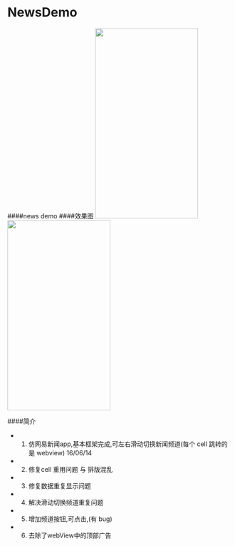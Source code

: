 # NewsDemo

####news demo
####效果图
<img src="http://ww4.sinaimg.cn/mw690/e70bae90gw1f53v2ngvlej20hs0vkwlp.jpg" alt="" width="231" height="426" />   <img src="http://ww2.sinaimg.cn/mw690/e70bae90gw1f53v2p2494j20hs0vk772.jpg" alt="" width="231" height="426" />

####简介
* 1. 仿网易新闻app,基本框架完成,可左右滑动切换新闻频道(每个 cell 跳转的是 webview)  16/06/14
* 2. 修复cell 重用问题 与 排版混乱
* 3. 修复数据重复显示问题
* 4. 解决滑动切换频道重复问题
* 5. 增加频道按钮,可点击,(有 bug)
* 6. 去除了webView中的顶部广告
